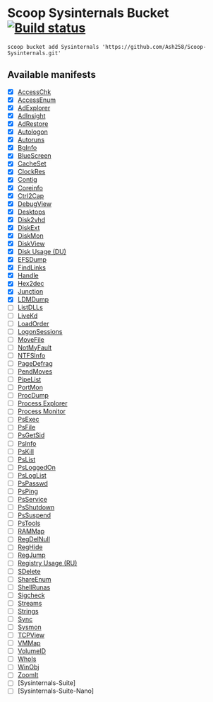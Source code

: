 # Scoop Sysinternals Bucket [![Build status](https://ci.appveyor.com/api/projects/status/ao7sb3cny7wg4mx2?svg=true)](https://ci.appveyor.com/project/Ash258/scoop-sysinternals)

`scoop bucket add Sysinternals 'https://github.com/Ash258/Scoop-Sysinternals.git'`

## Available manifests

- [x] [AccessChk](https://docs.microsoft.com/en-us/sysinternals/downloads/accesschk)
- [x] [AccessEnum](https://docs.microsoft.com/en-us/sysinternals/downloads/accessenum)
- [x] [AdExplorer](https://docs.microsoft.com/en-us/sysinternals/downloads/adexplorer)
- [x] [AdInsight](https://docs.microsoft.com/en-us/sysinternals/downloads/adinsight)
- [x] [AdRestore](https://docs.microsoft.com/en-us/sysinternals/downloads/adrestore)
- [x] [Autologon](https://docs.microsoft.com/en-us/sysinternals/downloads/autologon)
- [x] [Autoruns](https://docs.microsoft.com/en-us/sysinternals/downloads/autoruns)
- [x] [BgInfo](https://docs.microsoft.com/en-us/sysinternals/downloads/bginfo)
- [x] [BlueScreen](https://docs.microsoft.com/en-us/sysinternals/downloads/bluescreen)
- [x] [CacheSet](https://docs.microsoft.com/en-us/sysinternals/downloads/cacheset)
- [x] [ClockRes](https://docs.microsoft.com/en-us/sysinternals/downloads/clockres)
- [x] [Contig](https://docs.microsoft.com/en-us/sysinternals/downloads/contig)
- [x] [Coreinfo](https://docs.microsoft.com/en-us/sysinternals/downloads/coreinfo)
- [x] [Ctrl2Cap](https://docs.microsoft.com/en-us/sysinternals/downloads/ctrl2cap)
- [x] [DebugView](https://docs.microsoft.com/en-us/sysinternals/downloads/debugview)
- [x] [Desktops](https://docs.microsoft.com/en-us/sysinternals/downloads/desktops)
- [x] [Disk2vhd](https://docs.microsoft.com/en-us/sysinternals/downloads/disk2vhd)
- [x] [DiskExt](https://docs.microsoft.com/en-us/sysinternals/downloads/diskext)
- [x] [DiskMon](https://docs.microsoft.com/en-us/sysinternals/downloads/diskmon)
- [x] [DiskView](https://docs.microsoft.com/en-us/sysinternals/downloads/diskview)
- [x] [Disk Usage (DU)](https://docs.microsoft.com/en-us/sysinternals/downloads/du)
- [x] [EFSDump](https://docs.microsoft.com/en-us/sysinternals/downloads/efsdump)
- [x] [FindLinks](https://docs.microsoft.com/en-us/sysinternals/downloads/findlinks)
- [x] [Handle](https://docs.microsoft.com/en-us/sysinternals/downloads/handle)
- [x] [Hex2dec](https://docs.microsoft.com/en-us/sysinternals/downloads/hex2dec)
- [x] [Junction](https://docs.microsoft.com/en-us/sysinternals/downloads/junction)
- [x] [LDMDump](https://docs.microsoft.com/en-us/sysinternals/downloads/ldmdump)
- [ ] [ListDLLs](https://docs.microsoft.com/en-us/sysinternals/downloads/listdlls)
- [ ] [LiveKd](https://docs.microsoft.com/en-us/sysinternals/downloads/livekd)
- [ ] [LoadOrder](https://docs.microsoft.com/en-us/sysinternals/downloads/loadorder)
- [ ] [LogonSessions](https://docs.microsoft.com/en-us/sysinternals/downloads/logonsessions)
- [ ] [MoveFile](https://docs.microsoft.com/en-us/sysinternals/downloads/movefile)
- [ ] [NotMyFault](https://docs.microsoft.com/en-us/sysinternals/downloads/notmyfault)
- [ ] [NTFSInfo](https://docs.microsoft.com/en-us/sysinternals/downloads/ntfsinfo)
- [ ] [PageDefrag](https://docs.microsoft.com/en-us/sysinternals/downloads/pagedefrag)
- [ ] [PendMoves](https://docs.microsoft.com/en-us/sysinternals/downloads/pendmoves)
- [ ] [PipeList](https://docs.microsoft.com/en-us/sysinternals/downloads/pipelist)
- [ ] [PortMon](https://docs.microsoft.com/en-us/sysinternals/downloads/portmon)
- [ ] [ProcDump](https://docs.microsoft.com/en-us/sysinternals/downloads/procdump)
- [ ] [Process Explorer](https://docs.microsoft.com/en-us/sysinternals/downloads/process-explorer)
- [ ] [Process Monitor](https://docs.microsoft.com/en-us/sysinternals/downloads/procmon)
- [ ] [PsExec](https://docs.microsoft.com/en-us/sysinternals/downloads/psexec)
- [ ] [PsFile](https://docs.microsoft.com/en-us/sysinternals/downloads/psfile)
- [ ] [PsGetSid](https://docs.microsoft.com/en-us/sysinternals/downloads/psgetsid)
- [ ] [PsInfo](https://docs.microsoft.com/en-us/sysinternals/downloads/psinfo)
- [ ] [PsKill](https://docs.microsoft.com/en-us/sysinternals/downloads/pskill)
- [ ] [PsList](https://docs.microsoft.com/en-us/sysinternals/downloads/pslist)
- [ ] [PsLoggedOn](https://docs.microsoft.com/en-us/sysinternals/downloads/psloggedon)
- [ ] [PsLogList](https://docs.microsoft.com/en-us/sysinternals/downloads/psloglist)
- [ ] [PsPasswd](https://docs.microsoft.com/en-us/sysinternals/downloads/pspasswd)
- [ ] [PsPing](https://docs.microsoft.com/en-us/sysinternals/downloads/psping)
- [ ] [PsService](https://docs.microsoft.com/en-us/sysinternals/downloads/psservice)
- [ ] [PsShutdown](https://docs.microsoft.com/en-us/sysinternals/downloads/psshutdown)
- [ ] [PsSuspend](https://docs.microsoft.com/en-us/sysinternals/downloads/pssuspend)
- [ ] [PsTools](https://docs.microsoft.com/en-us/sysinternals/downloads/pstools)
- [ ] [RAMMap](https://docs.microsoft.com/en-us/sysinternals/downloads/rammap)
- [ ] [RegDelNull](https://docs.microsoft.com/en-us/sysinternals/downloads/regdelnull)
- [ ] [RegHide](https://docs.microsoft.com/en-us/sysinternals/downloads/reghide)
- [ ] [RegJump](https://docs.microsoft.com/en-us/sysinternals/downloads/regjump)
- [ ] [Registry Usage (RU)](https://docs.microsoft.com/en-us/sysinternals/downloads/ru)
- [ ] [SDelete](https://docs.microsoft.com/en-us/sysinternals/downloads/sdelete)
- [ ] [ShareEnum](https://docs.microsoft.com/en-us/sysinternals/downloads/shareenum)
- [ ] [ShellRunas](https://docs.microsoft.com/en-us/sysinternals/downloads/shellrunas)
- [ ] [Sigcheck](https://docs.microsoft.com/en-us/sysinternals/downloads/sigcheck)
- [ ] [Streams](https://docs.microsoft.com/en-us/sysinternals/downloads/streams)
- [ ] [Strings](https://docs.microsoft.com/en-us/sysinternals/downloads/strings)
- [ ] [Sync](https://docs.microsoft.com/en-us/sysinternals/downloads/sync)
- [ ] [Sysmon](https://docs.microsoft.com/en-us/sysinternals/downloads/sysmon)
- [ ] [TCPView](https://docs.microsoft.com/en-us/sysinternals/downloads/tcpview)
- [ ] [VMMap](https://docs.microsoft.com/en-us/sysinternals/downloads/vmmap)
- [ ] [VolumeID](https://docs.microsoft.com/en-us/sysinternals/downloads/volumeid)
- [ ] [WhoIs](https://docs.microsoft.com/en-us/sysinternals/downloads/whois)
- [ ] [WinObj](https://docs.microsoft.com/en-us/sysinternals/downloads/winobj)
- [ ] [ZoomIt](https://docs.microsoft.com/en-us/sysinternals/downloads/zoomit)
- [ ] [Sysinternals-Suite]
- [ ] [Sysinternals-Suite-Nano]
